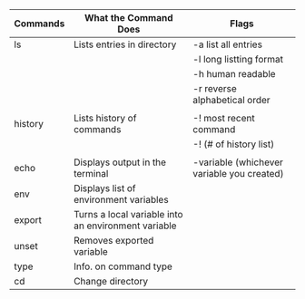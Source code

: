 |       Commands        |                  What the Command Does                |                           Flags                      |
|---------------------- |-------------------------------------------------------|------------------------------------------------------|
|          ls           |              Lists entries in directory               |                     -a list all entries              |
|                       |                                                       |                     -l long listting format          |
|                       |                                                       |                     -h human readable                |
|                       |                                                       |                     -r reverse alphabetical order    |
|                       |                                                       |                                                      |
|        history        |              Lists history of commands                |                     -! most recent command           |
|                       |                                                       |                     -! (# of history list)           |
|                       |                                                       |                                                      |
|       echo            |              Displays output in the terminal          |           -variable (whichever variable you created) |
|       env             |            Displays list of environment variables     |                                                      |    
|       export          | Turns a local variable into an environment variable   |                                                      |
|       unset           |              Removes exported variable                |                                                      |
|       type            |             Info. on command type                     |                                                      |
|       cd              |             Change directory                          |                                                      |
